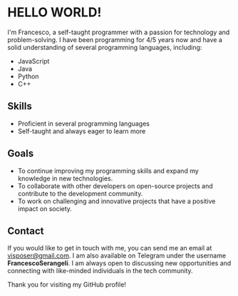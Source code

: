 # HELLO WORLD!

I'm Francesco, a self-taught programmer with a passion for technology and problem-solving. I have been programming for 4/5 years now and have a solid understanding of several programming languages, including:

- JavaScript
- Java
- Python
- C++

## Skills
- Proficient in several programming languages
- Self-taught and always eager to learn more

## Goals
- To continue improving my programming skills and expand my knowledge in new technologies.
- To collaborate with other developers on open-source projects and contribute to the development community.
- To work on challenging and innovative projects that have a positive impact on society.

## Contact
If you would like to get in touch with me, you can send me an email at [visposer@gmail.com](mailto:visposer@gmail.com). I am also available on Telegram under the username **FrancescoSerangeli**. I am always open to discussing new opportunities and connecting with like-minded individuals in the tech community.

Thank you for visiting my GitHub profile!
